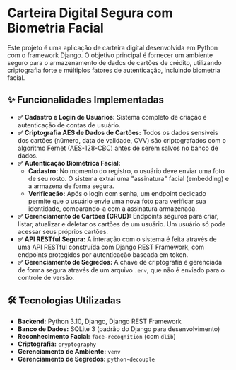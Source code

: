 # Carteira Digital Segura com Biometria Facial

Este projeto é uma aplicação de carteira digital desenvolvida em Python com o framework Django. O objetivo principal é fornecer um ambiente seguro para o armazenamento de dados de cartões de crédito, utilizando criptografia forte e múltiplos fatores de autenticação, incluindo biometria facial.

## ✨ Funcionalidades Implementadas

* **✅ Cadastro e Login de Usuários:** Sistema completo de criação e autenticação de contas de usuário.
* **✅ Criptografia AES de Dados de Cartões:** Todos os dados sensíveis dos cartões (número, data de validade, CVV) são criptografados com o algoritmo Fernet (AES-128-CBC) antes de serem salvos no banco de dados.
* **✅ Autenticação Biométrica Facial:**
    * **Cadastro:** No momento do registro, o usuário deve enviar uma foto de seu rosto. O sistema extrai uma "assinatura" facial (embedding) e a armazena de forma segura.
    * **Verificação:** Após o login com senha, um endpoint dedicado permite que o usuário envie uma nova foto para verificar sua identidade, comparando-a com a assinatura armazenada.
* **✅ Gerenciamento de Cartões (CRUD):** Endpoints seguros para criar, listar, atualizar e deletar os cartões de um usuário. Um usuário só pode acessar seus próprios cartões.
* **✅ API RESTful Segura:** A interação com o sistema é feita através de uma API RESTful construída com Django REST Framework, com endpoints protegidos por autenticação baseada em token.
* **✅ Gerenciamento de Segredos:** A chave de criptografia é gerenciada de forma segura através de um arquivo `.env`, que não é enviado para o controle de versão.

## 🛠️ Tecnologias Utilizadas

* **Backend:** Python 3.10, Django, Django REST Framework
* **Banco de Dados:** SQLite 3 (padrão do Django para desenvolvimento)
* **Reconhecimento Facial:** `face-recognition` (com `dlib`)
* **Criptografia:** `cryptography`
* **Gerenciamento de Ambiente:** `venv`
* **Gerenciamento de Segredos:** `python-decouple`